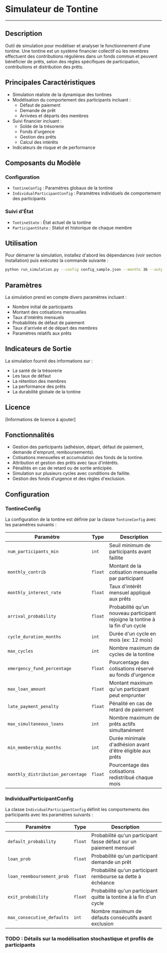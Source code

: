 # Simulateur de Tontine
------------------------------------

## Description

Outil de simulation pour modéliser et analyser le fonctionnement d'une tontine. Une tontine est un système financier collectif où les membres effectuent des contributions régulières dans un fonds commun et peuvent bénéficier de prêts, selon des règles spécifiques de participation, contributions et distribution des prêts.

## Principales Caractéristiques

- Simulation réaliste de la dynamique des tontines
- Modélisation du comportement des participants incluant :
  - Défaut de paiement
  - Demande de prêt
  - Arrivées et départs des membres
- Suivi financier incluant :
  - Solde de la trésorerie
  - Fonds d'urgence
  - Gestion des prêts
  - Calcul des intérêts
- Indicateurs de risque et de performance

## Composants du Modèle

### Configuration
- `TontineConfig` : Paramètres globaux de la tontine
- `IndividualParticipantConfig` : Paramètres individuels de comportement des participants

### Suivi d'État
- `TontineState` : État actuel de la tontine
- `ParticipantState` : Statut et historique de chaque membre

## Utilisation
Pour démarrer la simulation, installez d'abord les dépendances (voir section Installation) puis exécutez la commande suivante :

```bash
python run_simulation.py --config config_sample.json --months 36 --output results
```

## Paramètres

La simulation prend en compte divers paramètres incluant :
- Nombre initial de participants
- Montant des cotisations mensuelles
- Taux d'intérêts mensuels
- Probabilités de défaut de paiement
- Taux d'arrivée et de départ des membres
- Paramètres relatifs aux prêts

## Indicateurs de Sortie

La simulation fournit des informations sur :
- La santé de la trésorerie
- Les taux de défaut
- La rétention des membres
- La performance des prêts
- La durabilité globale de la tontine

## Licence

[Informations de licence à ajouter]

## Fonctionnalités
- Gestion des participants (adhésion, départ, défaut de paiement, demande d'emprunt, remboursements).
- Cotisations mensuelles et accumulation des fonds de la tontine.
- Attribution et gestion des prêts avec taux d'intérêts.
- Pénalités en cas de retard ou de sortie anticipée.
- Simulation sur plusieurs cycles avec conditions de faillite.
- Gestion des fonds d'urgence et des règles d'exclusion.

## Configuration

### TontineConfig
La configuration de la tontine est définie par la classe `TontineConfig` avec les paramètres suivants :

| Paramètre | Type | Description |
|-----------|------|-------------|
| `num_participants_min` | `int` | Seuil minimum de participants avant faillite |
| `monthly_contrib` | `float` | Montant de la cotisation mensuelle par participant |
| `monthly_interest_rate` | `float` | Taux d'intérêt mensuel appliqué aux prêts |
| `arrival_probability` | `float` | Probabilité qu'un nouveau participant rejoigne la tontine à la fin d'un cycle |
| `cycle_duration_months` | `int` | Durée d'un cycle en mois (ex: 12 mois) |
| `max_cycles` | `int` | Nombre maximum de cycles de la tontine |
| `emergency_fund_percentage` | `float` | Pourcentage des cotisations réservé au fonds d'urgence |
| `max_loan_amount` | `float` | Montant maximum qu'un participant peut emprunter |
| `late_payment_penalty` | `float` | Pénalité en cas de retard de paiement |
| `max_simultaneous_loans` | `int` | Nombre maximum de prêts actifs simultanément |
| `min_membership_months` | `int` | Durée minimale d'adhésion avant d'être éligible aux prêts |
| `monthly_distribution_percentage` | `float` | Pourcentage des cotisations redistribué chaque mois |

### IndividualParticipantConfig
La classe `IndividualParticipantConfig` définit les comportements des participants avec les paramètres suivants :

| Paramètre | Type | Description |
|-----------|------|-------------|
| `default_probability` | `float` | Probabilité qu'un participant fasse défaut sur un paiement mensuel |
| `loan_prob` | `float` | Probabilité qu'un participant demande un prêt |
| `loan_reemboursement_prob` | `float` | Probabilité qu'un participant rembourse sa dette à échéance |
| `exit_probability` | `float` | Probabilité qu'un participant quitte la tontine à la fin d'un cycle |
| `max_consecutive_defaults` | `int` | Nombre maximum de défauts consécutifs avant exclusion |




### TODO : Détails sur la modélisation stochastique et profils de participants